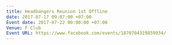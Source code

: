 ```yaml
---
title: Headbangers Reunion 1st Offline
date: 2017-07-17 09:07:00 +07:00
Event date: 2017-07-22 00:00:00 +07:00
Venue: F Club
Event URL: https://www.facebook.com/events/1870704319859934/
---
```



